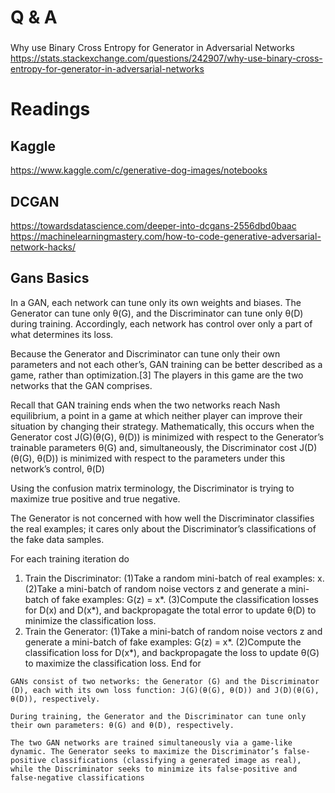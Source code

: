



# Q & A

###
Why use Binary Cross Entropy for Generator in Adversarial Networks
https://stats.stackexchange.com/questions/242907/why-use-binary-cross-entropy-for-generator-in-adversarial-networks


# Readings
## Kaggle
https://www.kaggle.com/c/generative-dog-images/notebooks

## DCGAN
https://towardsdatascience.com/deeper-into-dcgans-2556dbd0baac
https://machinelearningmastery.com/how-to-code-generative-adversarial-network-hacks/


## Gans Basics
In a GAN, each network can tune only its own weights and biases. The Generator can tune only θ(G), and the Discriminator can tune only θ(D) during training. Accordingly, each network has control over only a part of what determines its loss.

Because the Generator and Discriminator can tune only their own parameters and not each other’s, GAN training can be better described as a game, rather than optimization.[3] The players in this game are the two networks that the GAN comprises.

Recall that GAN training ends when the two networks reach Nash equilibrium, a point in a game at which neither player can improve their situation by changing their strategy. Mathematically, this occurs when the Generator cost J(G)(θ(G), θ(D)) is minimized with respect to the Generator’s trainable parameters θ(G) and, simultaneously, the Discriminator cost J(D)(θ(G), θ(D)) is minimized with respect to the parameters under this network’s control, θ(D)

Using the confusion matrix terminology, the Discriminator is trying to maximize true positive and true negative.

The Generator is not concerned with how well the Discriminator classifies the real examples; it cares only about the Discriminator’s classifications of the fake data samples.

For each training iteration do
  1. Train the Discriminator:
     (1)Take a random mini-batch of real examples: x.
     (2)Take a mini-batch of random noise vectors z and generate a mini-batch of fake examples: G(z) = x*.
     (3)Compute the classification losses for D(x) and D(x*), and backpropagate the total error to update θ(D) to minimize the classification loss.
  2. Train the Generator:
    (1)Take a mini-batch of random noise vectors z and generate a mini-batch of fake examples: G(z) = x*.
    (2)Compute the classification loss for D(x*), and backpropagate the loss to update θ(G) to maximize the classification loss.
End for

```
GANs consist of two networks: the Generator (G) and the Discriminator (D), each with its own loss function: J(G)(θ(G), θ(D)) and J(D)(θ(G), θ(D)), respectively.

During training, the Generator and the Discriminator can tune only their own parameters: θ(G) and θ(D), respectively.

The two GAN networks are trained simultaneously via a game-like dynamic. The Generator seeks to maximize the Discriminator’s false-positive classifications (classifying a generated image as real), while the Discriminator seeks to minimize its false-positive and false-negative classifications
```
